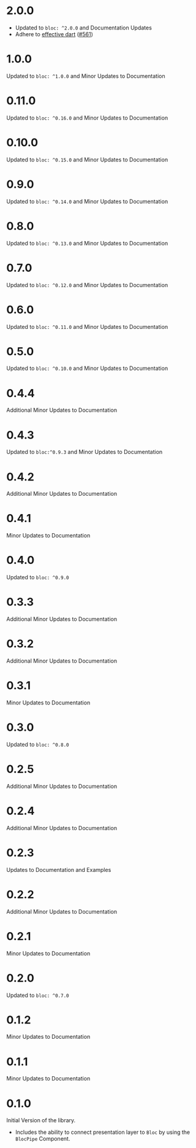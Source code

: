 # 2.0.0

- Updated to `bloc: ^2.0.0` and Documentation Updates
- Adhere to [effective dart](https://dart.dev/guides/language/effective-dart) ([#561](https://github.com/felangel/bloc/issues/561))

# 1.0.0

Updated to `bloc: ^1.0.0` and Minor Updates to Documentation

# 0.11.0

Updated to `bloc: ^0.16.0` and Minor Updates to Documentation

# 0.10.0

Updated to `bloc: ^0.15.0` and Minor Updates to Documentation

# 0.9.0

Updated to `bloc: ^0.14.0` and Minor Updates to Documentation

# 0.8.0

Updated to `bloc: ^0.13.0` and Minor Updates to Documentation

# 0.7.0

Updated to `bloc: ^0.12.0` and Minor Updates to Documentation

# 0.6.0

Updated to `bloc: ^0.11.0` and Minor Updates to Documentation

# 0.5.0

Updated to `bloc: ^0.10.0` and Minor Updates to Documentation

# 0.4.4

Additional Minor Updates to Documentation

# 0.4.3

Updated to `bloc:^0.9.3` and Minor Updates to Documentation

# 0.4.2

Additional Minor Updates to Documentation

# 0.4.1

Minor Updates to Documentation

# 0.4.0

Updated to `bloc: ^0.9.0`

# 0.3.3

Additional Minor Updates to Documentation

# 0.3.2

Additional Minor Updates to Documentation

# 0.3.1

Minor Updates to Documentation

# 0.3.0

Updated to `bloc: ^0.8.0`

# 0.2.5

Additional Minor Updates to Documentation

# 0.2.4

Additional Minor Updates to Documentation

# 0.2.3

Updates to Documentation and Examples

# 0.2.2

Additional Minor Updates to Documentation

# 0.2.1

Minor Updates to Documentation

# 0.2.0

Updated to `bloc: ^0.7.0`

# 0.1.2

Minor Updates to Documentation

# 0.1.1

Minor Updates to Documentation

# 0.1.0

Initial Version of the library.

- Includes the ability to connect presentation layer to `Bloc` by using the `BlocPipe` Component.
